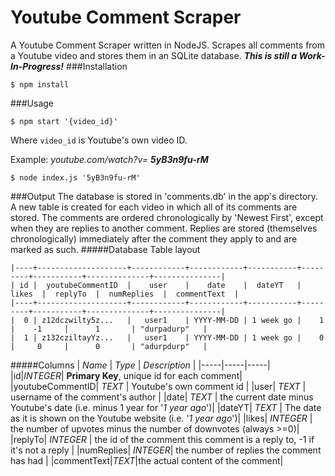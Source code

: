 Youtube Comment Scraper
=================
A Youtube Comment Scraper written in NodeJS. Scrapes all comments from a Youtube video and stores them in an SQLite database. ***This is still a Work-In-Progress!***
###Installation
```
$ npm install
```
###Usage
```
$ npm start '{video_id}'
```
Where `video_id` is Youtube's own video ID. 

Example: *youtube.com/watch?v=* ***5yB3n9fu-rM***

```
$ node index.js '5yB3n9fu-rM'
```

###Output
The database is stored in 'comments.db' in the app's directory. A new table is created for each video in which all of its comments are stored. The comments are ordered chronologically by 'Newest First', except when they are replies to another comment. Replies are stored (themselves chronologically) immediately after the comment they apply to and are marked as such.
#####Database Table layout
```
|----+--------------------+------------+------------+-----------+---------+-----------+--------------+---------------|
| id |  youtubeCommentID  |    user    |    date    |  dateYT   |  likes  |  replyTo  |  numReplies  |  commentText  |
|----+--------------------+------------+------------+-----------+---------+-----------+--------------+---------------|
|  0 | z12dczwilty5z...   |   user1    | YYYY-MM-DD | 1 week go |    1    |    -1     |      1       | "durpadurp"   |
|  1 | z132cziltayYz...   |   user1    | YYYY-MM-DD | 1 week go |    0    |     0     |      0       | "adurpdurp"   |
```

#####Columns
| *Name* | *Type* |  *Description* |
|-----|-----|-----|
|id|_INTEGER_| **Primary Key**, unique id for each comment|
|youtubeCommentID| _TEXT_ | Youtube's own comment id |
|user| _TEXT_ | username of the comment's author |
|date| _TEXT_ | the current date minus Youtube's date (i.e. minus 1 year for '_1 year ago_')|
|dateYT| _TEXT_ | The date as it is shown on the Youtube website (i.e. '_1 year ago_')|
|likes| _INTEGER_ | the number of upvotes minus the number of downvotes (always >=0)|
|replyTo| _INTEGER_ | the id of the comment this comment is a reply to, -1 if it's not a reply |
|numReplies| _INTEGER_| the number of replies the comment has had |
|commentText|_TEXT_|the actual content of the comment|
